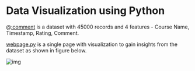 # Data Visualization using Python

@[:comment](**reviews.csv**) is a dataset with 45000 records and 4 features -  Course Name, Timestamp, Rating, Comment.

[webpage.py](webpage.py) is a single page with visualization to gain insights from the dataset as shown in figure below.


![img](https://user-images.githubusercontent.com/90121447/155721815-107ec7e6-8bc0-4a69-91e0-c64e38828e15.png)
